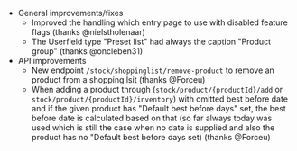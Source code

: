 - General improvements/fixes
  - Improved the handling which entry page to use with disabled feature flags (thanks @nielstholenaar)
  - The Userfield type "Preset list" had always the caption "Product group" (thanks @oncleben31)
- API improvements
  - New endpoint `/stock/shoppinglist/remove-product` to remove an product from a shopping lsit (thanks @Forceu)
  - When adding a product through (`stock/product/{productId}/add` or `stock/product/{productId}/inventory`) with omitted best before date and if the given product has "Default best before days" set, the best before date is calculated based on that (so far always today was used which is still the case when no date is supplied and also the product has no "Default best before days set) (thanks @Forceu)
